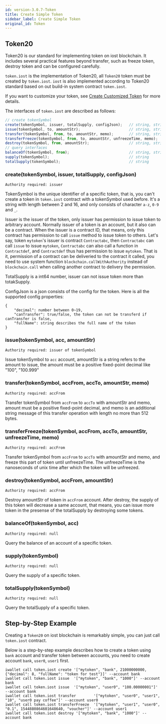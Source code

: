 ```yaml
---
id: version-3.0.7-Token
title: Create Simple Token
sidebar_label: Create Simple Token
original_id: Token
---
```

## Token20

Token20 is our standard for implementing token on iost blockchain. It includes several practical features beyond transfer,
such as freeze token, destroy token and can be configured carefully.

`token.iost` is the implementation of Token20, all `Token20` token must be created by `token.iost`.
`iost` is also implemented according to Token20 standard based on out build-in system contract `token.iost`.

If you want to customize your token, see [Create Customized Token](3-smart-contract/Token20.1.md) for more details.

The interfaces of `token.iost` are described as follows:

```js
// create tokenSymbol
create(tokenSymbol, issuer, totalSupply, configJson);	// string, string, number, json
issue(tokenSymbol, to, amountStr);						// string, string, string
transfer(tokenSymbol, from, to, amountStr, memo);		// string, string, string, string, string
transferFreeze(tokenSymbol, from, to, amountStr, unfreezeTime, memo);		// string, string, string, string, number, string
destroy(tokenSymbol, from, amountStr);					// string, string, string
// query interfaces
balanceOf(tokenSymbol, from);							// string, string
supply(tokenSymbol);									// string
totalSupply(tokenSymbol);								// string
```
### create(tokenSymbol, issuer, totalSupply, configJson)
`Authority required: issuer`

TokenSymbol is the unique identifier of a specific token, that is, you can't create a token in `token.iost` contract with a tokenSymbol used before.
It's a string with length between 2 and 16, and only consists of character `a-z`, `0-9` and `_`.

Issuer is the issuer of the token, only issuer has permission to issue token to arbitrary account.
Normally issuer of a token is an account, but it also can be a contract. 
When the issuer is a contract ID, that means, only this contract has permission to call `issue` method to issue token to others.
Let's say, token `mytoken`'s issuer is contract `Contractabc`, then `Contractabc` can call `issue` to issue `mytoken`,
`Contractabc` can also call a function in `Contractdef`, and `Contractdef` thus has permission to issue `mytoken`.
That is it, permission of a contract can be deliveried to the contract it called, you need to use system function `blockchain.callWithAuthority` instead of
`blockchain.call` when calling another contract to delivery the permission.

TotalSupply is a int64 number, issuer can not issue token more than totakSupply.

ConfigJson is a json consists of the config for the token. Here is all the supported config properties:
```console
{
	"decimal": number between 0~19,
	"canTransfer": true/false, the token can not be transferd if canTransfer is false,
	"fullName": string describes the full name of the token
}
```

### issue(tokenSymbol, acc, amountStr)
`Authority required: issuer of tokenSymbol`

Issue tokenSymbol to `acc` account, amountStr is a string refers to the amount to issue, the amount must be a positive fixed-point decimal like "100", "100.999"

### transfer(tokenSymbol, accFrom, accTo, amountStr, memo)
`Authority required: accFrom`

Transfer tokenSymbol from `accFrom` to `accTo` with amountStr and memo,
amount must be a positive fixed-point decimal, and memo is an additional string message of this transfer operation with length no more than 512 bytes.

### transferFreeze(tokenSymbol, accFrom, accTo, amountStr, unfreezeTime, memo)
`Authority required: accFrom`

Transfer tokenSymbol from `accFrom` to `accTo` with amountStr and memo, and freeze this part of token until unfreezeTime.
The unfreezeTime is the nanoseconds of unix time after which the token will be unfreezed. 

### destroy(tokenSymbol, accFrom, amountStr)
`Authority required: accFrom`

Destroy amountStr of token in `accFrom` account. After destroy, the supply of this token will decrease a same account, that means,
you can issue more token in the presense of the totalSupply by destroying some tokens.

### balanceOf(tokenSymbol, acc)
`Authority required: null`

Query the balance of an account of a specific token.

### supply(tokenSymbol)
`Authority required: null`

Query the supply of a specific token.

### totalSupply(tokenSymbol)
`Authority required: null`

Query the totalSupply of a specific token.


## Step-by-Step Example
Creating a `Token20` on iost blockchain is remarkably simple, you can just call `token.iost` contract.

Below is a step-by-step example describes how to create a token using `bank` account and transfer token between accounts, you need to create account `bank`, `user0`, `user1` first.

```console
iwallet call token.iost create '["mytoken", "bank", 21000000000, {"decimal": 8, "fullName": "token for test"}]' --account bank
iwallet call token.iost issue  '["mytoken", "bank", "1000"]' --account bank
iwallet call token.iost issue  '["mytoken", "user0", "100.00000001"]' --account bank
iwallet call token.iost transfer 		'["mytoken", "user0", "user1", "10", "user0 pay coffee"]' --account user0
iwallet call token.iost transferFreeze 	'["mytoken", "user1", "user0", "0.1", 1544880864601648640, "voucher"]' --account user1
iwallet call token.iost destroy '["mytoken", "bank", "1000"]' --account bank
```
